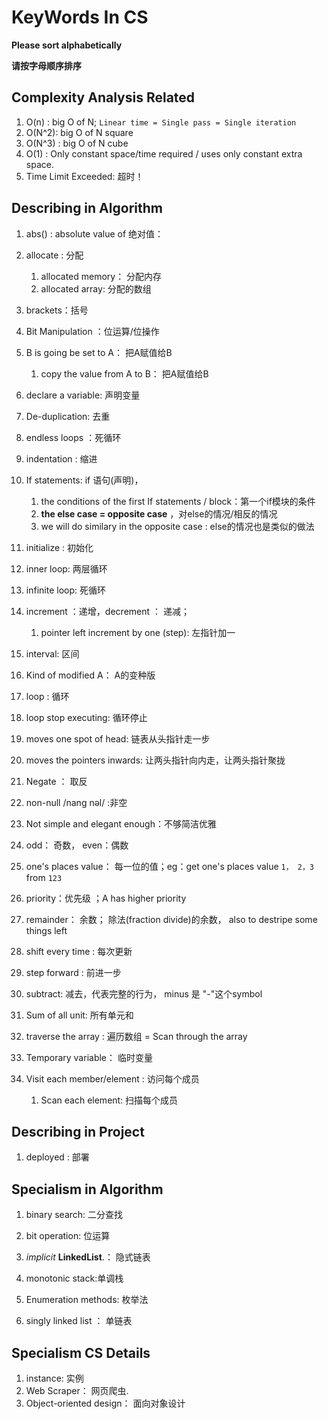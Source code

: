 # KeyWords In  CS

**Please sort alphabetically**

**请按字母顺序排序**

## Complexity Analysis Related

1.  O(n) :  big O of N; `Linear time = Single pass = Single iteration`
2.  O(N^2): big O of N square 
3.  O(N^3) : big O of N cube
4.  O(1) : Only constant space/time required /  uses only constant extra space. 
4.  Time Limit Exceeded: 超时！

## Describing in Algorithm

1. abs() :  absolute value of 绝对值：

2. allocate : 分配

   1. allocated  memory： 分配内存
   2. allocated array: 分配的数组 

3. brackets：括号

4. Bit Manipulation ：位运算/位操作

5. B is going be set to A： 把A赋值给B
   1. copy the value from A to B： 把A赋值给B

6. declare a variable:  声明变量

6. De-duplication:  去重

7. endless loops ：死循环

8. indentation : 缩进

9. If statements: if 语句(声明)， 
   1. the conditions of the first If statements / block：第一个if模块的条件
   1. **the else case = opposite case**  ，对else的情况/相反的情况
   1. we will do similary in the opposite case :  else的情况也是类似的做法
   
10. initialize :  初始化

11. inner loop: 两层循环

12. infinite loop: 死循环

13. increment ：递增，decrement ： 递减；  

    1. pointer left  increment by one (step): 左指针加一

14. interval: 区间

15. Kind of  modified  A： A的变种版

16. loop : 循环

17. loop stop executing: 循环停止

18. moves one spot of head: 链表从头指针走一步

19. moves the pointers inwards: 让两头指针向内走，让两头指针聚拢

20. Negate ： 取反

21. non-null /nang nəl/ :非空

22. Not simple and elegant enough：不够简洁优雅

23. odd： 奇数， even：偶数

24. one's places value： 每一位的值；eg：get one's places value `1， 2，3`  from  `123` 

25. priority：优先级 ；A has higher priority

26. remainder： 余数； 除法(fraction divide)的余数， also to destripe some things left

27. shift every time : 每次更新

28. step forward : 前进一步

29. subtract: 减去，代表完整的行为， minus 是 "-"这个symbol

30. Sum of all unit: 所有单元和 

31. traverse the array : 遍历数组 = Scan through the array

32. Temporary variable： 临时变量

33. Visit each member/element : 访问每个成员

    1. Scan each element: 扫描每个成员

    




## Describing in Project

1. deployed : 部署



## Specialism in Algorithm

1. binary search: 二分查找

2. bit operation:   位运算

3. *implicit* **LinkedList**.： 隐式链表

4. monotonic stack:单调栈

4. Enumeration methods: 枚举法

5. singly linked list ： 单链表

   



## Specialism  CS Details

1. instance: 实例
2. Web Scraper： 网页爬虫.
3. Object-oriented design： 面向对象设计

